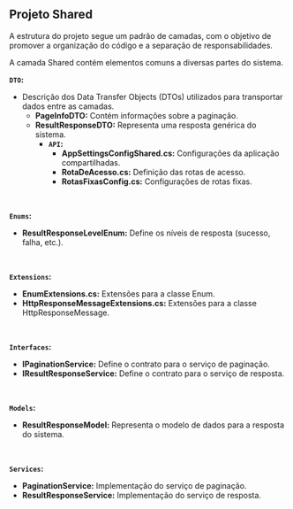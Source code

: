 ﻿## Projeto Shared

A estrutura do projeto segue um padrão de camadas, com o objetivo de promover a organização do código e a separação de responsabilidades.

A camada Shared contém elementos comuns a diversas partes do sistema.

 **`DTO`:**
  * Descrição dos Data Transfer Objects (DTOs) utilizados para transportar dados entre as camadas.
    * **PageInfoDTO:** Contém informações sobre a paginação.
    * **ResultResponseDTO:** Representa uma resposta genérica do sistema.
        * **`API`:**
            * **AppSettingsConfigShared.cs:** Configurações da aplicação compartilhadas.
            * **RotaDeAcesso.cs:** Definição das rotas de acesso.
            * **RotasFixasConfig.cs:** Configurações de rotas fixas.
<br>
            
**`Enums`:**
  * **ResultResponseLevelEnum:** Define os níveis de resposta (sucesso, falha, etc.).
  
<br>

**`Extensions`:**
  * **EnumExtensions.cs:** Extensões para a classe Enum.
  * **HttpResponseMessageExtensions.cs:** Extensões para a classe HttpResponseMessage.

 <br>

**`Interfaces`:**
  * **IPaginationService:** Define o contrato para o serviço de paginação.
  * **IResultResponseService:** Define o contrato para o serviço de resposta.

<br>

**`Models`:**
  * **ResultResponseModel:** Representa o modelo de dados para a resposta do sistema.

<br>

**`Services`:**
  * **PaginationService:** Implementação do serviço de paginação.
  * **ResultResponseService:** Implementação do serviço de resposta.